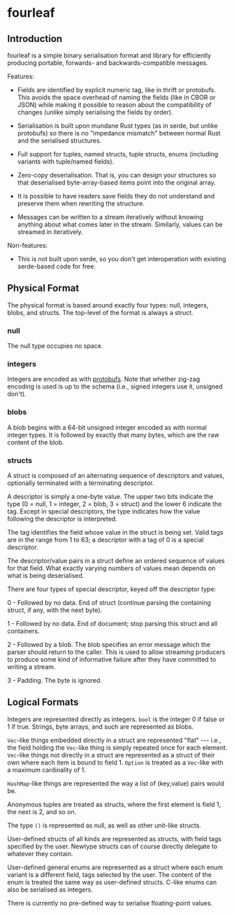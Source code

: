 # fourleaf

## Introduction

fourleaf is a simple binary serialisation format and library for efficiently
producing portable, forwards- and backwards-compatible messages.

Features:

- Fields are identified by explicit numeric tag, like in thrift or protobufs.
  This avoids the space overhead of naming the fields (like in CBOR or JSON)
  while making it possible to reason about the compatibility of changes (unlike
  simply serialising the fields by order).

- Serialisation is built upon mundane Rust types (as in serde, but unlike
  protobufs) so there is no "impedance mismatch" between normal Rust and the
  serialised structures.

- Full support for tuples, named structs, tuple structs, enums (including
  variants with tuple/named fields).

- Zero-copy deserialisation. That is, you can design your structures so that
  deserialised byte-array-based items point into the original array.

- It is possible to have readers save fields they do not understand and
  preserve them when rewriting the structure.

- Messages can be written to a stream iteratively without knowing anything
  about what comes later in the stream. Similarly, values can be streamed in
  iteratively.

Non-features:

- This is not built upon serde, so you don't get interoperation with existing
  serde-based code for free.

## Physical Format

The physical format is based around exactly four types: null, integers, blobs,
and structs. The top-level of the format is always a struct.

### null

The null type occupies no space.

### integers

Integers are encoded as with
[protobufs](https://developers.google.com/protocol-buffers/docs/encoding). Note
that whether zig-zag encoding is used is up to the schema (i.e., signed
integers use it, unsigned don't).

### blobs

A blob begins with a 64-bit unsigned integer encoded as with normal integer
types. It is followed by exactly that many bytes, which are the raw content of
the blob.

### structs

A struct is composed of an alternating sequence of descriptors and values,
optionally terminated with a terminating descriptor.

A descriptor is simply a one-byte value. The upper two bits indicate the type
(0 = null, 1 = integer, 2 = blob, 3 = struct) and the lower 6 indicate the tag.
Except in special descriptors, the type indicates how the value following
the descriptor is interpreted.

The tag identifies the field whose value in the struct is being set. Valid tags
are in the range from 1 to 63; a descriptor with a tag of 0 is a special
descriptor.

The descriptor/value pairs in a struct define an ordered sequence of values for
that field. What exactly varying numbers of values mean depends on what is
being deserialised.

There are four types of special descriptor, keyed off the descriptor type:

0 - Followed by no data. End of struct (continue parsing the containing struct,
if any, with the next byte).

1 - Followed by no data. End of document; stop parsing this struct and all
containers.

2 - Followed by a blob. The blob specifies an error message which the parser
should return to the caller. This is used to allow streaming producers to
produce some kind of informative failure after they have committed to writing a
stream.

3 - Padding. The byte is ignored.

## Logical Formats

Integers are represented directly as integers. `bool` is the integer 0 if false
or 1 if true. Strings, byte arrays, and such are represented as blobs.

`Vec`-like things embedded directly in a struct are represented "flat" ---
i.e., the field holding the `Vec`-like thing is simply repeated once for each
element. `Vec`-like things not directly in a struct are represented as a struct
of their own where each item is bound to field 1. `Option` is treated as a
`Vec`-like with a maximum cardinality of 1.

`HashMap`-like things are represented the way a list of (key,value) pairs would
be.

Anonymous tuples are treated as structs, where the first element is field 1,
the next is 2, and so on.

The type `()` is represented as null, as well as other unit-like structs.

User-defined structs of all kinds are represented as structs, with field tags
specified by the user. Newtype structs can of course directly delegate to
whatever they contain.

User-defined general enums are represented as a struct where each enum variant
is a different field, tags selected by the user. The content of the enum is
treated the same way as user-defined structs. C-like enums can also be
serialised as integers.

There is currently no pre-defined way to serialise floating-point values.
